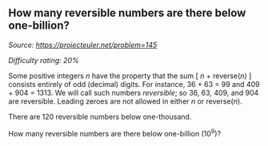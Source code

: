 How many reversible numbers are there below one-billion?
--------------------------------------------------------

*Source: https://projecteuler.net/problem=145*


*Difficulty rating: 20%*

Some positive integers *n* have the property that the sum [ *n* +
reverse(*n*) ] consists entirely of odd (decimal) digits. For instance,
36 + 63 = 99 and 409 + 904 = 1313. We will call such numbers
*reversible*; so 36, 63, 409, and 904 are reversible. Leading zeroes are
not allowed in either *n* or reverse(*n*).

There are 120 reversible numbers below one-thousand.

How many reversible numbers are there below one-billion (10<sup>9</sup>)?
